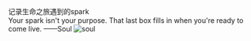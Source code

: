 记录生命之旅遇到的spark  
Your spark isn't your purpose. That last box fills in when you're ready to come live. ——Soul
![soul](assets/soul.png) 
